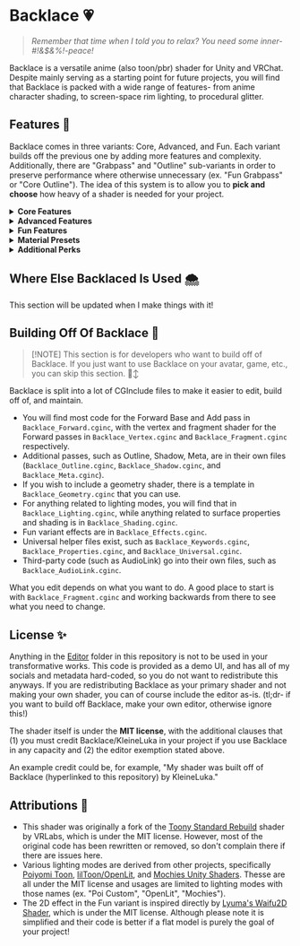# Backlace 💗

> *Remember that time when I told you to relax? You need some inner-#!&$&%!-peace!*

Backlace is a versatile anime (also toon/pbr) shader for Unity and VRChat. Despite mainly serving as a starting point for future projects, you will find that Backlace is packed with a wide range of features- from anime character shading, to screen-space rim lighting, to procedural glitter.

## Features 🌈
Backlace comes in three variants: Core, Advanced, and Fun. Each variant builds off the previous one by adding more features and complexity. Additionally, there are "Grabpass" and "Outline" sub-variants in order to preserve performance where otherwise unnecessary (ex. "Fun Grabpass" or "Core Outline"). The idea of this system is to allow you to **pick and choose** how heavy of a shader is needed for your project.

<details>
  <summary><b>Core Features</b></summary>

- Basic Texture Features (Albedo, Normal, etc.)
- Multiple Lighting Models (Backlace, PoiCustom, OpenLit, Standard, Mochie)
- Various Specular Modes (PBR, Anisotropic, Toon, Hair, Cloth)
- Various Diffuse Modes (PBR, Ramp Toon, Anime Toon)
- Light Direction Modes (Backlace, Forced, View Direction)
- Vertex Manipulation
- UV Manipulation
- UV Effects (Triplanar, Screenspace, Flipbook, Flowmap)
- Emission
- Light Limiting
- Rim Lighting
- Clearcoat
- Matcap
- Decal (2 Slots)
- Texture Post-Processing
- Outline
</details>

<details>
  <summary><b>Advanced Features</b></summary>

- Cubemap Reflection
- Parallax Mapping (Fasty and Fancy)
- Subsurface Scattering
- Detail Mapping
- Dissolve Effect
- Pathing
- Depth Rim Lighting
- Shadow Map
- AudioLink Support (not yet implemented)
</details>

<details>
  <summary><b>Fun Features</b></summary>

- Glitter
- Distance Fading
- Iridescence
- Shadow Textures
- Flatten Model (2D Effect)
- World Aligned Textures
- VRChat Mirror Detection
- Touch Interactions
- Refraction
- Vertex Distortion
- Fake Screen Space Reflections
</details>

<details>
  <summary><b>Material Presets</b></summary>

Some preset values for the shader are also provided to help give you a starting point for various (typically more complex) materials. Some require specific variants to work.
- Fabric (Any Variant)
- Wet (Fun Variant)
- Slime (Fun Variant)
- Crystal (Fun Variant)
</details>

<details>
  <summary><b>Additional Perks</b></summary>

- Custom Editor
- Lightweight and Keyword Optimised
- VR Optimised
- [SPS](https://vrcfury.com/sps/) (by VRCFury) Compatible
</details>

## Where Else Backlaced Is Used 🌨️
This section will be updated when I make things with it!

## Building Off Of Backlace 🫧

>[!NOTE] This section is for developers who want to build off of Backlace. If you just want to use Backlace on your avatar, game, etc., you can skip this section. 🙂‍↕️

Backlace is split into a lot of CGInclude files to make it easier to edit, build off of, and maintain.
- You will find most code for the Forward Base and Add pass in `Backlace_Forward.cginc`, with the vertex and fragment shader for the Forward passes in `Backlace_Vertex.cginc` and `Backlace_Fragment.cginc` respectively.
- Additional passes, such as Outline, Shadow, Meta, are in their own files (`Backlace_Outline.cginc`, `Backlace_Shadow.cginc`, and `Backlace_Meta.cginc`).
- If you wish to include a geometry shader, there is a template in `Backlace_Geometry.cginc` that you can use.
- For anything related to lighting modes, you will find that in `Backlace_Lighting.cginc`, while anything related to surface properties and shading is in `Backlace_Shading.cginc`.
- Fun variant effects are in `Backlace_Effects.cginc`.
- Universal helper files exist, such as `Backlace_Keywords.cginc`, `Backlace_Properties.cginc`, and `Backlace_Universal.cginc`.
- Third-party code (such as AudioLink) go into their own files, such as `Backlace_AudioLink.cginc`.

What you edit depends on what you want to do. A good place to start is with `Backlace_Fragment.cginc` and working backwards from there to see what you need to change.

## License ✨
Anything in the [Editor](https://github.com/kleineluka/backlace/tree/main/Resources/Luka_Backlace/Editor) folder in this repository is not to be used in your transformative works. This code is provided as a demo UI, and has all of my socials and metadata hard-coded, so you do not want to redistribute this anyways. If you are redistributing Backlace as your primary shader and not making your own shader, you can of course include the editor as-is. (tl;dr- if you want to build off Backlace, make your own editor, otherwise ignore this!)

The shader itself is under the **MIT license**, with the additional clauses that (1) you must credit Backlace/KleineLuka in your project if you use Backlace in any capacity and (2) the editor exemption stated above. 

An example credit could be, for example, "My shader was built off of Backlace (hyperlinked to this repository) by KleineLuka."

## Attributions 🎨
- This shader was originally a fork of the [Toony Standard Rebuild](https://github.com/VRLabs/Toony-Standard-Rebuil) shader by VRLabs, which is under the MIT license. However, most of the original code has been rewritten or removed, so don't complain there if there are issues here.
- Various lighting modes are derived from other projects, specifically [Poiyomi Toon](https://github.com/poiyomi/PoiyomiToonShader), [lilToon/OpenLit](https://github.com/lilxyzw/lilToon), and [Mochies Unity Shaders](https://github.com/MochiesCode/Mochies-Unity-Shaders/). Thesse are all under the MIT license and usages are limited to lighting modes with those names (ex. \"Poi Custom\", \"OpenLit\", \"Mochies\").
- The 2D effect in the Fun variant is inspired directly by [Lyuma's Waifu2D Shader](https://github.com/lyuma/LyumaShader), which is under the MIT license. Although  please note it is simplified and their code is better if a flat model is purely the goal of your project!